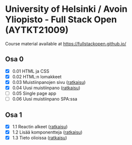 # University of Helsinki / Avoin Yliopisto - Full Stack Open (AYTKT21009)

Course material available at <https://fullstackopen.github.io/>

## Osa 0

- [x] 0.01 HTML ja CSS
- [x] 0.02 HTML:n lomakkeet
- [x] 0.03 Muistiinpanojen sivu ([ratkaisu](osa0#03-muistiinpanojen-sivu))
- [x] 0.04 Uusi muistiinpano ([ratkaisu](osa0#04-uusi-muistiinpano))
- [ ] 0.05 Single page app
- [ ] 0.06 Uusi muistiinpano SPA:ssa

## Osa 1

- [x] 1.1 Reactin alkeet ([ratkaisu](osa1/kurssit))
- [x] 1.2 Lisää komponentteja ([ratkaisu](osa1/kurssit))
- [x] 1.3 Tieto olioissa ([ratkaisu](osa1/kurssit))
